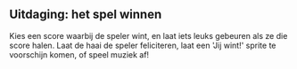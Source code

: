 ## Uitdaging: het spel winnen

Kies een score waarbij de speler wint, en laat iets leuks gebeuren als ze die score halen. Laat de haai de speler feliciteren, laat een 'Jij wint!' sprite te voorschijn komen, of speel muziek af!